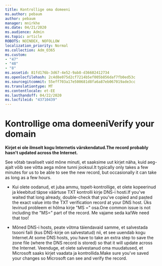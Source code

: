 ```yaml
---
title: Kontrollige oma domeeni
ms.author: pebaum
author: pebaum
manager: mnirkhe
ms.date: 04/21/2020
ms.audience: Admin
ms.topic: article
ROBOTS: NOINDEX, NOFOLLOW
localization_priority: Normal
ms.collection: Adm_O365
ms.custom:
- "47"
- "48"
- "8"
ms.assetid: 81fd176b-3d67-4e52-9ab8-d36602412734
ms.openlocfilehash: 2c4d8e075d2cf7214b5ef005b856daf7fb0ed53c
ms.sourcegitcommit: 55eff703a17e500681d8fa6a87eb067019ade3cc
ms.translationtype: MT
ms.contentlocale: et-EE
ms.lasthandoff: 04/22/2020
ms.locfileid: "43710439"
---
```

# <a name="verify-your-domain"></a><span data-ttu-id="a2557-102">Kontrollige oma domeeni</span><span class="sxs-lookup"><span data-stu-id="a2557-102">Verify your domain</span></span>

 <span data-ttu-id="a2557-103">**Kirjet ei ole ilmselt kogu Internetis värskendatud.**</span><span class="sxs-lookup"><span data-stu-id="a2557-103">**The record probably hasn't updated across the Internet.**</span></span>
  
<span data-ttu-id="a2557-104">See võtab tavaliselt vaid mõne minuti, et saaksime uut kirjet näha, kuid aeg-ajalt võib see võtta aega mõne tunni jooksul.</span><span class="sxs-lookup"><span data-stu-id="a2557-104">It typically only takes a few minutes for us to be able to see the new record, but occasionally it can take as long as a few hours.</span></span> 
  
- <span data-ttu-id="a2557-105">Kui olete oodanud, et juba ammu, topelt-kontrollige, et olete kopeerinud ja kleebitud täpse väärtuse TXT kontrolli kirje DNS-i hosti.</span><span class="sxs-lookup"><span data-stu-id="a2557-105">If you've waited that long already, double-check that you've copied and pasted the exact value into the TXT verification record at your DNS host.</span></span> <span data-ttu-id="a2557-106">Üks levinud probleem ei hõlma kirje "MS =" osa.</span><span class="sxs-lookup"><span data-stu-id="a2557-106">One common issue is not including the "MS=" part of the record.</span></span> <span data-ttu-id="a2557-107">Me vajame seda ka!</span><span class="sxs-lookup"><span data-stu-id="a2557-107">We need that too!</span></span>

- <span data-ttu-id="a2557-108">Mõned DNS-i hosts, peate võtma täiendavaid samme, et salvestada tsooni faili (kus DNS-kirje on salvestatud) nii, et see uuendab kogu Internet.</span><span class="sxs-lookup"><span data-stu-id="a2557-108">At some DNS hosts, you have to take an extra step to save the zone file (where the DNS record is stored) so that it will update across the Internet.</span></span> <span data-ttu-id="a2557-109">Veenduge, et olete salvestanud oma muudatused, et Microsoft saaks kirjet vaadata ja kontrollida.</span><span class="sxs-lookup"><span data-stu-id="a2557-109">Make sure you've saved your changes so Microsoft can see and verify the record.</span></span>
